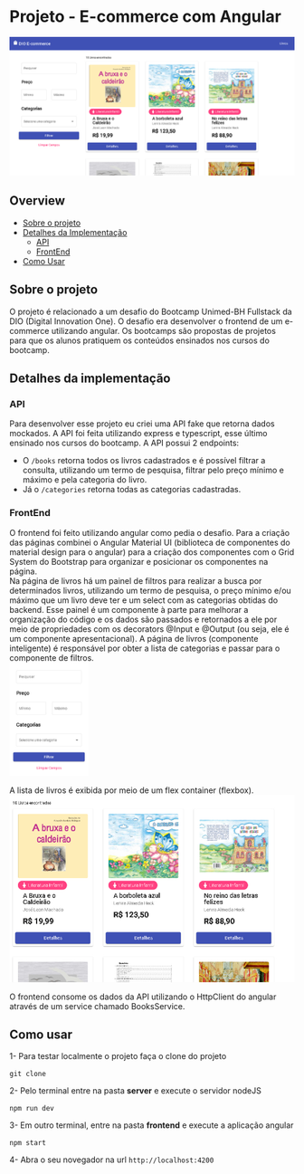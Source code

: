 # Projeto - E-commerce com Angular
![Print do projeto](_res/images/print.jpg)

## Overview
 - [Sobre o projeto](#sobre-o-projeto)
 - [Detalhes da Implementação](#detalhes-da-implementação)
    - [API](#api)
    - [FrontEnd](#frontend)
 - [Como Usar](#como-usar)

## Sobre o projeto
O projeto é relacionado a um desafio do Bootcamp Unimed-BH Fullstack da DIO (Digital Innovation One). O desafio era desenvolver o frontend de um e-commerce utilizando angular.
Os bootcamps são propostas de projetos para que os alunos pratiquem os conteúdos ensinados nos cursos do bootcamp.

## Detalhes da implementação
### API
Para desenvolver esse projeto eu criei uma API fake que retorna dados mockados. A API foi feita utilizando express e typescript, esse último ensinado nos cursos do bootcamp. A API possui 2 endpoints: 
 - O `/books` retorna todos os livros cadastrados e é possível filtrar a consulta, utilizando um termo de pesquisa, filtrar pelo preço mínimo e máximo e pela categoria do livro. 
 - Já o `/categories` retorna todas as categorias cadastradas.

### FrontEnd
O frontend foi feito utilizando angular como pedia o desafio. Para a criação das páginas combinei o Angular Material UI (biblioteca de componentes do material design para o angular) para a criação dos componentes com o Grid System do Bootstrap para organizar e posicionar os componentes na página. <br/>
Na página de livros há um painel de filtros para realizar a busca por determinados livros, utilizando um termo de pesquisa, o preço mínimo e/ou máximo que um livro deve ter e um select com as categorias obtidas do backend. Esse painel é um componente à parte para melhorar a organização do código e os dados são passados e retornados a ele por meio de propriedades com os decorators @Input e @Output (ou seja, ele é um componente apresentacional). A página de livros (componente inteligente) é responsável por obter a lista de categorias e passar para o componente de filtros. <br />
<img src="_res/images/filters.jpg" height="200" alt="Imagem dos filtros da aplicação" />

A lista de livros é exibida por meio de um flex container (flexbox). <br/>
![Imagem da listagem de livros da aplicação](_res/images/books.jpg)

O frontend consome os dados da API utilizando o HttpClient do angular através de um service chamado BooksService.

## Como usar
1- Para testar localmente o projeto faça o clone do projeto
```
git clone 
```

2- Pelo terminal entre na pasta **server** e execute o servidor nodeJS
```
npm run dev
```

3- Em outro terminal, entre na pasta **frontend** e execute a aplicação angular
```
npm start
```

4- Abra o seu novegador na url `http://localhost:4200`